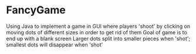 # FancyGame
Using Java to implement a game in GUI where players 'shoot' by clicking on moving dots of different sizes in order to get rid of them
Goal of game is to end up with a blank screen
Larger dots split into smaller pieces when 'shot'; smallest dots will disappear when 'shot'
